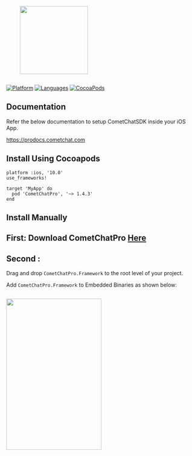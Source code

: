 <div style="width:100%">
	<div style="width:50%; display:inline-block">
		<p align="center">
		<img align="center" width="180" height="180" alt="" src="https://github.com/cometchat-pro/ios-swift-chat-app/blob/master/Screenshots/CometChat%20Logo.png">	
		</p>	
	</div>	
</div>

[![Platform](https://img.shields.io/badge/platform-iOS-orange.svg)](https://cocoapods.org/pods/CometChatPulseSDK)
[![Languages](https://img.shields.io/badge/language-Objective--C%20%7C%20Swift-orange.svg)](https://github.com/CometChat-Pulse/ios-swift-chat-app)
[![CocoaPods](https://img.shields.io/badge/pod-v0.0.5-green.svg)](https://cocoapods.org/pods/CometChatPulseSDK)

## Documentation

Refer the below documentation to setup CometChatSDK inside your iOS App.

https://prodocs.cometchat.com

## Install Using Cocoapods

```
platform :ios, '10.0'
use_frameworks!

target 'MyApp' do
  pod 'CometChatPro', '~> 1.4.3'
end 
```
## Install Manually

## First: Download CometChatPro [Here](https://github.com/CometChat-Pulse/ios-swift-chat-app/archive/master.zip)
## Second :
Drag and drop `CometChatPro.Framework` to the root level of your project.

Add `CometChatPro.Framework` to Embedded Binaries as shown below:
<div style="width:100%">
	<div style="width:50%; display:inline-block">
		<p align="center">
		<img align="center" width="100%" height="400" alt="" src="https://files.readme.io/ae8fe0e-Screenshot_2019-04-29_at_4.23.37_PM.png">	
		</p>	
	</div>	
</div>
